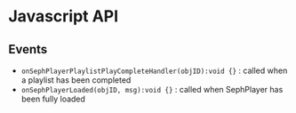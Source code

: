 # Javascript API #

## Events ##

  * `onSephPlayerPlaylistPlayCompleteHandler(objID):void {}` : called when a playlist has been completed
  * `onSephPlayerLoaded(objID, msg):void {}` : called when SephPlayer has been fully loaded